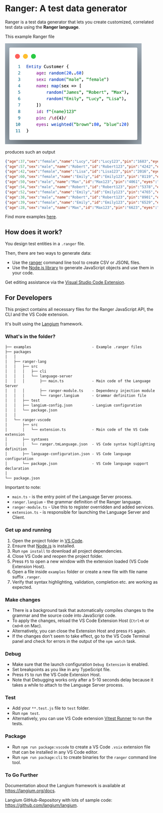 # Ranger: A test data generator

Ranger is a test data generator that lets you create customized, correlated test data using the  **Ranger language**.

This example Ranger file

<!-- markdownlint-disable MD033 -->
<img src="https://raw.githubusercontent.com/ben5311/ranger2/main/images/example.png" alt="Example Ranger file" width="450"/>

produces such an output

```json
{"age":37,"sex":"female","name":"Lucy","id":"Lucy123","pin":"1683","eyes":"brown"}
{"age":57,"sex":"male","name":"Robert","id":"Robert123","pin":"4242","eyes":"brown"}
{"age":42,"sex":"female","name":"Lisa","id":"Lisa123","pin":"2016","eyes":"brown"}
{"age":60,"sex":"female","name":"Emily","id":"Emily123","pin":"8119","eyes":"brown"}
{"age":50,"sex":"male","name":"Max","id":"Max123","pin":"4061","eyes":"brown"}
{"age":54,"sex":"male","name":"Robert","id":"Robert123","pin":"5378","eyes":"brown"}
{"age":52,"sex":"female","name":"Emily","id":"Emily123","pin":"4765","eyes":"brown"}
{"age":38,"sex":"male","name":"Robert","id":"Robert123","pin":"8901","eyes":"brown"}
{"age":39,"sex":"female","name":"Emily","id":"Emily123","pin":"6529","eyes":"blue"}
{"age":28,"sex":"male","name":"Max","id":"Max123","pin":"6623","eyes":"brown"}
```

Find more examples [here](examples).

## How does it work?

You design test entities in a `.ranger` file.

Then, there are two ways to generate data:

* Use the [ranger](packages/ranger-lang/README.md#command-line-interface) command line tool to create CSV or JSONL files.
* Use the [Node.js library](packages/ranger-lang/README.md#nodejs-library) to generate JavaScript objects and use them in your code.

Get editing assistance via the [Visual Studio Code Extension](packages/ranger-vscode/README.md#visual-studio-code-extension).

## For Developers

This project contains all necessary files for the Ranger JavaScript API, the CLI and the VS Code extension.

It's built using the [Langium](https://langium.org/) framework.

### What's in the folder?

<!-- tree -L 5 -I 'node_modules|out|lib|generated|images|README.md' -->
```text
├── examples                            - Example .ranger files
├── packages
│   │
│   ├── ranger-lang
│   │   ├── src
│   │   │   ├── cli
│   │   │   └── language-server
│   │   │       ├── main.ts             - Main code of the Language Server
│   │   │       ├── ranger-module.ts    - Dependency injection module
│   │   │       └── ranger.langium      - Grammar definition file
│   │   ├── test
│   │   ├── langium-config.json         - Langium configuration
│   │   └── package.json
│   │
│   └── ranger-vscode
│       ├── src
│       │   └── extension.ts            - Main code of the VS Code extension
│       ├── syntaxes
│       │   └── ranger.tmLanguage.json  - VS Code syntax highlighting definition
│       ├── language-configuration.json - VS Code language configuration
│       └── package.json                - VS Code language support declaration
│
└── package.json
```

Important to note:

* `main.ts` - is the entry point of the Language Server process.
* `ranger.langium` - the grammar definition of the Ranger language.
* `ranger-module.ts` - Use this to register overridden and added services.
* `extension.ts` - is responsible for launching the Language Server and Client.

### Get up and running

1. Open the project folder in [VS Code](https://code.visualstudio.com/).
2. Ensure that [Node.js](https://nodejs.org/en/download/) is installed.
3. Run `npm install` to download all project dependencies.
4. Close VS Code and reopen the project folder.
5. Press `F5` to open a new window with the extension loaded (VS Code Extension Host).
6. Open a file inside `examples` folder or create a new file with file name suffix `.ranger`.
7. Verify that syntax highlighting, validation, completion etc. are working as expected.

### Make changes

* There is a background task that automatically compiles changes to the grammar
and the source code into JavaScript code.
* To apply the changes, reload the VS Code Extension Host (`Ctrl+R` or `Cmd+R` on Mac).
* Alternatively, you can close the Extension Host and press `F5` again.
* If the changes don't seem to take effect, go to the VS Code Terminal panel and check for errors in the output of the `npm watch` task.

### Debug

* Make sure that the launch configuration `Debug Extension` is enabled.
* Set breakpoints as you like in any TypeScript file.
* Press `F5` to run the VS Code Extension Host.
* Note that Debugging works only after a 5-10 seconds delay because it takes a while to attach to the Language Server process.

### Test

* Add your `**.test.js` file to `test` folder.
* Run `npm test`.
* Alternatively, you can use VS Code extension [Vitest Runner](https://marketplace.visualstudio.com/items?itemName=kingwl.vscode-vitest-runner) to run the tests.

### Package

* Run `npm run package:vscode` to create a VS Code `.vsix` extension file that can be installed in any VS Code editor.
* Run `npm run package:cli` to create binaries for the `ranger` command line tool.

### To Go Further

Documentation about the Langium framework is available at <https://langium.org/docs>.

Langium GitHub-Repository with lots of sample code: <https://github.com/langium/langium>.
